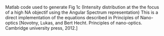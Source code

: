 Matlab code used to generate Fig 1c (Intensity distribution at the the focus of a high NA objectif using the Angular Spectrum representation)
This is a direct implementation of the equations described in Principles of Nano-optics  [Novotny, Lukas, and Bert Hecht. Principles of nano-optics. Cambridge university press, 2012.]
